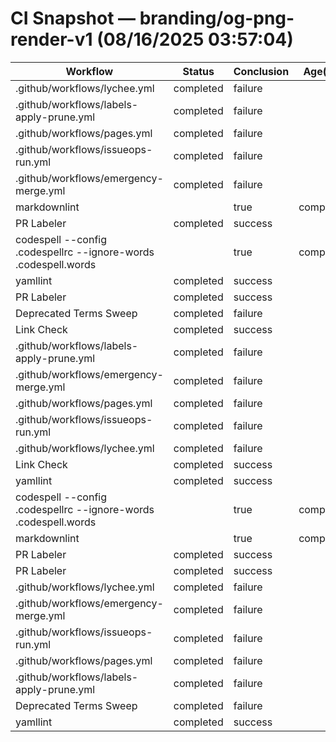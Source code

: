 # CI Snapshot — branding/og-png-render-v1  (08/16/2025 03:57:04)

| Workflow | Status | Conclusion | Age(min) | URL |
|---|---|---|---:|---|
| .github/workflows/lychee.yml | completed | failure | 0 | https://github.com/rickballard/CoCivium/actions/runs/17006088426 |
| .github/workflows/labels-apply-prune.yml | completed | failure | 0 | https://github.com/rickballard/CoCivium/actions/runs/17006088449 |
| .github/workflows/pages.yml | completed | failure | 0 | https://github.com/rickballard/CoCivium/actions/runs/17006088384 |
| .github/workflows/issueops-run.yml | completed | failure | 0 | https://github.com/rickballard/CoCivium/actions/runs/17006088366 |
| .github/workflows/emergency-merge.yml | completed | failure | 0 | https://github.com/rickballard/CoCivium/actions/runs/17006088403 |
| markdownlint || true | completed | success | 1 | https://github.com/rickballard/CoCivium/actions/runs/17006083723 |
| PR Labeler | completed | success | 1 | https://github.com/rickballard/CoCivium/actions/runs/17006083715 |
| codespell --config .codespellrc --ignore-words .codespell.words || true | completed | success | 1 | https://github.com/rickballard/CoCivium/actions/runs/17006083734 |
| yamllint | completed | success | 1 | https://github.com/rickballard/CoCivium/actions/runs/17006083719 |
| PR Labeler | completed | success | 1 | https://github.com/rickballard/CoCivium/actions/runs/17006083710 |
| Deprecated Terms Sweep | completed | failure | 1 | https://github.com/rickballard/CoCivium/actions/runs/17006083730 |
| Link Check | completed | success | 1 | https://github.com/rickballard/CoCivium/actions/runs/17006083727 |
| .github/workflows/labels-apply-prune.yml | completed | failure | 1 | https://github.com/rickballard/CoCivium/actions/runs/17006083617 |
| .github/workflows/emergency-merge.yml | completed | failure | 1 | https://github.com/rickballard/CoCivium/actions/runs/17006083639 |
| .github/workflows/pages.yml | completed | failure | 1 | https://github.com/rickballard/CoCivium/actions/runs/17006083585 |
| .github/workflows/issueops-run.yml | completed | failure | 1 | https://github.com/rickballard/CoCivium/actions/runs/17006083528 |
| .github/workflows/lychee.yml | completed | failure | 1 | https://github.com/rickballard/CoCivium/actions/runs/17006083558 |
| Link Check | completed | success | 5 | https://github.com/rickballard/CoCivium/actions/runs/17006052459 |
| yamllint | completed | success | 5 | https://github.com/rickballard/CoCivium/actions/runs/17006052477 |
| codespell --config .codespellrc --ignore-words .codespell.words || true | completed | success | 5 | https://github.com/rickballard/CoCivium/actions/runs/17006052463 |
| markdownlint || true | completed | success | 5 | https://github.com/rickballard/CoCivium/actions/runs/17006052475 |
| PR Labeler | completed | success | 5 | https://github.com/rickballard/CoCivium/actions/runs/17006052480 |
| PR Labeler | completed | success | 5 | https://github.com/rickballard/CoCivium/actions/runs/17006052428 |
| .github/workflows/lychee.yml | completed | failure | 5 | https://github.com/rickballard/CoCivium/actions/runs/17006052377 |
| .github/workflows/emergency-merge.yml | completed | failure | 5 | https://github.com/rickballard/CoCivium/actions/runs/17006052395 |
| .github/workflows/issueops-run.yml | completed | failure | 5 | https://github.com/rickballard/CoCivium/actions/runs/17006052291 |
| .github/workflows/pages.yml | completed | failure | 5 | https://github.com/rickballard/CoCivium/actions/runs/17006052338 |
| .github/workflows/labels-apply-prune.yml | completed | failure | 5 | https://github.com/rickballard/CoCivium/actions/runs/17006052359 |
| Deprecated Terms Sweep | completed | failure | 5 | https://github.com/rickballard/CoCivium/actions/runs/17006051663 |
| yamllint | completed | success | 5 | https://github.com/rickballard/CoCivium/actions/runs/17006051666 |

